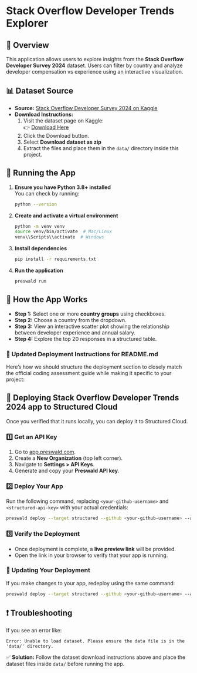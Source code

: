 # Stack Overflow Developer Trends Explorer

## 📌 Overview

This application allows users to explore insights from the **Stack Overflow Developer Survey 2024** dataset. Users can filter by country and analyze developer compensation vs experience using an interactive visualization.

## 📊 Dataset Source

- **Source:** [Stack Overflow Developer Survey 2024 on Kaggle](https://www.kaggle.com/datasets/berkayalan/stack-overflow-annual-developer-survey-2024)
- **Download Instructions:**
  1. Visit the dataset page on Kaggle:  
     👉 [Download Here](https://www.kaggle.com/datasets/berkayalan/stack-overflow-annual-developer-survey-2024)
  2. Click the Download button.
  3. Select **Download dataset as zip**
  4. Extract the files and place them in the `data/` directory inside this project.

## 🚀 Running the App

1. **Ensure you have Python 3.8+ installed**  
   You can check by running:
   ```bash
   python --version
   ```

2. **Create and activate a virtual environment**
   ```bash
   python -m venv venv
   source venv/bin/activate  # Mac/Linux
   venv\\Scripts\\activate  # Windows
   ```

3. **Install dependencies**
   ```bash
   pip install -r requirements.txt
   ```

4. **Run the application**
   ```bash
   preswald run
   ```

## 📖 How the App Works

- **Step 1:** Select one or more **country groups** using checkboxes.
- **Step 2:** Choose a country from the dropdown.
- **Step 3:** View an interactive scatter plot showing the relationship between developer experience and annual salary.
- **Step 4:** Explore the top 20 responses in a structured table.

### 📌 **Updated Deployment Instructions for README.md**
Here’s how we should structure the deployment section to closely match the official coding assessment guide while making it specific to your project:

## 🚀 Deploying Stack Overflow Developer Trends 2024 app to Structured Cloud

Once you verified that it runs locally, you can deploy it to Structured Cloud.

### 1️⃣ **Get an API Key**
1. Go to [app.preswald.com](https://app.preswald.com/).
2. Create a **New Organization** (top left corner).
3. Navigate to **Settings > API Keys**.
4. Generate and copy your **Preswald API key**.

### 2️⃣ **Deploy Your App**
Run the following command, replacing `<your-github-username>` and `<structured-api-key>` with your actual credentials:

```bash
preswald deploy --target structured --github <your-github-username> --api-key <structured-api-key> hello.py
```

### 3️⃣ **Verify the Deployment**
- Once deployment is complete, a **live preview link** will be provided.
- Open the link in your browser to verify that your app is running.

### 🔄 **Updating Your Deployment**
If you make changes to your app, redeploy using the same command:
```bash
preswald deploy --target structured --github <your-github-username> --api-key <structured-api-key> hello.py
```

## ❗ Troubleshooting

If you see an error like:
```
Error: Unable to load dataset. Please ensure the data file is in the 'data/' directory.
```
✅ **Solution:** Follow the dataset download instructions above and place the dataset files inside `data/` before running the app.

